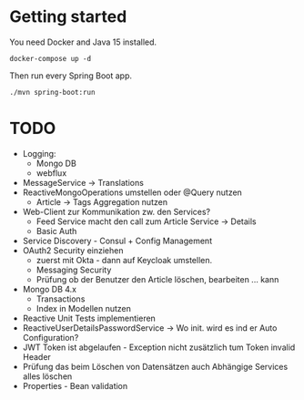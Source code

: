 # Getting started

You need Docker and Java 15 installed.
	
	docker-compose up -d

Then run every Spring Boot app.

    ./mvn spring-boot:run

# TODO
* Logging:
  * Mongo DB
  * webflux
* MessageService -> Translations  
* ReactiveMongoOperations umstellen oder @Query nutzen
  * Article -> Tags Aggregation nutzen
* Web-Client zur Kommunikation zw. den Services?
  * Feed Service macht den call zum Article Service -> Details
  * Basic Auth
* Service Discovery - Consul + Config Management  
* OAuth2 Security einziehen
  * zuerst mit Okta - dann auf Keycloak umstellen.
  * Messaging Security
  * Prüfung ob der Benutzer den Article löschen, bearbeiten ... kann
* Mongo DB 4.x 
  * Transactions
  * Index in Modellen nutzen
* Reactive Unit Tests implementieren
* ReactiveUserDetailsPasswordService -> Wo init. wird es ind er Auto Configuration?
* JWT Token ist abgelaufen - Exception nicht zusätzlich tum Token invalid Header 
* Prüfung das beim Löschen von Datensätzen auch Abhängige Services alles löschen
* Properties - Bean validation
